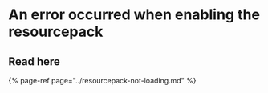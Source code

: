 # An error occurred when enabling the resourcepack

## Read here

{% page-ref page="../resourcepack-not-loading.md" %}



